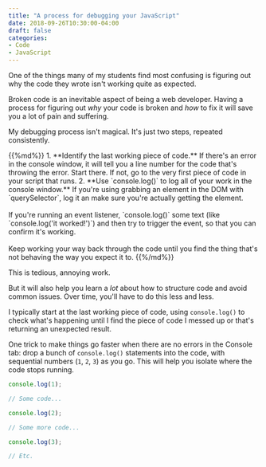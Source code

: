 ```yaml
---
title: "A process for debugging your JavaScript"
date: 2018-09-26T10:30:00-04:00
draft: false
categories:
- Code
- JavaScript
---
```


One of the things many of my students find most confusing is figuring out why the code they wrote isn't working quite as expected.

Broken code is an inevitable aspect of being a web developer. Having a process for figuring out *why* your code is broken and *how* to fix it will save you a lot of pain and suffering.

My debugging process isn't magical. It's just two steps, repeated consistently.

<div class="list-spaced">
{{%md%}}
1. **Identify the last working piece of code.** If there's an error in the console window, it will tell you a line number for the code that's throwing the error. Start there. If not, go to the very first piece of code in your script that runs.
2. **Use `console.log()` to log all of your work in the console window.** If you're using grabbing an element in the DOM with `querySelector`, log it an make sure you're actually getting the element.<br><br>If you're running an event listener, `console.log()` some text (like `console.log('it worked!')`) and then try to trigger the event, so that you can confirm it's working.<br><br>Keep working your way back through the code until you find the thing that's not behaving the way you expect it to.
{{%/md%}}
</div>

This is tedious, annoying work.

But it will also help you learn a *lot* about how to structure code and avoid common issues. Over time, you'll have to do this less and less.

I typically start at the last working piece of code, using `console.log()` to check what's happening until I find the piece of code I messed up or that's returning an unexpected result.

One trick to make things go faster when there are no errors in the Console tab: drop a bunch of `console.log()` statements into the code, with sequential numbers (`1`, `2`, `3`) as you go. This will help you isolate where the code stops running.

```js
console.log(1);

// Some code...

console.log(2);

// Some more code...

console.log(3);

// Etc.
```